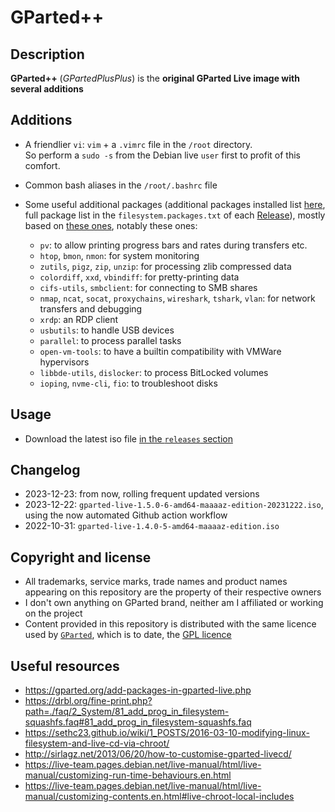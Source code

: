 GParted++
=========

Description
-----------
**GParted++** (*GPartedPlusPlus*) is the **original GParted Live image with several additions**

Additions
--------
* A friendlier `vi`: `vim` + a `.vimrc` file in the `/root` directory.  
  So perform a `sudo -s` from the Debian live `user` first to profit of this comfort.
  
* Common bash aliases in the `/root/.bashrc` file
  
* Some useful additional packages (additional packages installed list [here](https://github.com/maaaaz/GPartedPlusPlus/blob/main/_resources/packages_to_add.txt), full package list in the `filesystem.packages.txt` of each [Release](https://github.com/maaaaz/GPartedPlusPlus/releases)), mostly based on  [these ones](https://github.com/maaaaz/dotfiles/blob/master/debian_ubuntu.sh), notably these ones:
    * `pv`: to allow printing progress bars and rates during transfers etc.
    * `htop`, `bmon`, `nmon`: for system monitoring
    * `zutils`, `pigz`, `zip`, `unzip`: for processing zlib compressed data
    * `colordiff`, `xxd`, `vbindiff`: for pretty-printing data
    * `cifs-utils`, `smbclient`: for connecting to SMB shares
    * `nmap`, `ncat`, `socat`, `proxychains`, `wireshark`, `tshark`, `vlan`: for network transfers and debugging
    * `xrdp`: an RDP client
    * `usbutils`: to handle USB devices
    * `parallel`: to process parallel tasks
    * `open-vm-tools`: to have a builtin compatibility with VMWare hypervisors
    * `libbde-utils`, `dislocker`: to process BitLocked volumes
    * `ioping`, `nvme-cli`, `fio`: to troubleshoot disks


Usage
-----
* Download the latest iso file [in the `releases` section](https://github.com/maaaaz/GPartedPlusPlus/releases)

Changelog
---------
* 2023-12-23: from now, rolling frequent updated versions
* 2023-12-22: `gparted-live-1.5.0-6-amd64-maaaaz-edition-20231222.iso`, using the now automated Github action workflow
* 2022-10-31: `gparted-live-1.4.0-5-amd64-maaaaz-edition.iso`

Copyright and license
---------------------
* All trademarks, service marks, trade names and product names appearing on this repository are the property of their respective owners 
* I don't own anything on GParted brand, neither am I affiliated or working on the project
* Content provided in this repository is distributed with the same licence used by [`GParted`](https://gparted.org), which is to date, the [GPL licence](https://www.gnu.org/licenses/gpl-3.0.html)

Useful resources
----------------
* https://gparted.org/add-packages-in-gparted-live.php
* https://drbl.org/fine-print.php?path=./faq/2_System/81_add_prog_in_filesystem-squashfs.faq#81_add_prog_in_filesystem-squashfs.faq
* https://sethc23.github.io/wiki/1_POSTS/2016-03-10-modifying-linux-filesystem-and-live-cd-via-chroot/
* http://sirlagz.net/2013/06/20/how-to-customise-gparted-livecd/
* https://live-team.pages.debian.net/live-manual/html/live-manual/customizing-run-time-behaviours.en.html
* https://live-team.pages.debian.net/live-manual/html/live-manual/customizing-contents.en.html#live-chroot-local-includes
